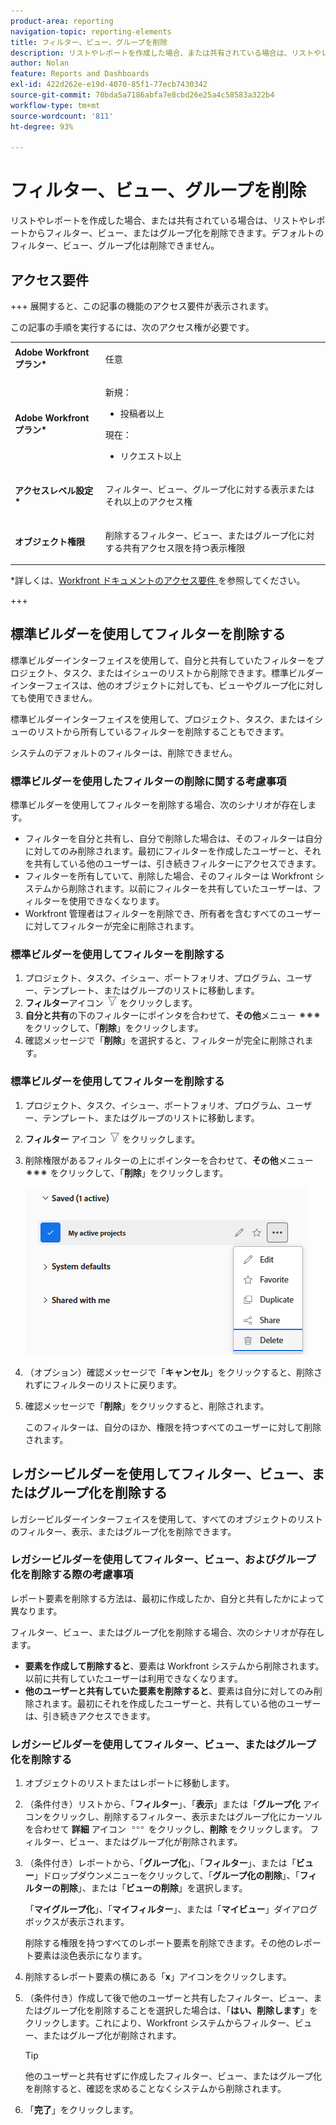```yaml
---
product-area: reporting
navigation-topic: reporting-elements
title: フィルター、ビュー、グループを削除
description: リストやレポートを作成した場合、または共有されている場合は、リストやレポートからフィルター、ビュー、またはグループ化を削除できます。デフォルトのフィルター、ビュー、グループ化は削除できません。
author: Nolan
feature: Reports and Dashboards
exl-id: 422d262e-e19d-4070-85f1-77ecb7430342
source-git-commit: 70bda5a7186abfa7e8cbd26e25a4c58583a322b4
workflow-type: tm+mt
source-wordcount: '811'
ht-degree: 93%

---
```


# フィルター、ビュー、グループを削除

<!-- Audited: 11/2024 -->

リストやレポートを作成した場合、または共有されている場合は、リストやレポートからフィルター、ビュー、またはグループ化を削除できます。デフォルトのフィルター、ビュー、グループ化は削除できません。

## アクセス要件

+++ 展開すると、この記事の機能のアクセス要件が表示されます。

この記事の手順を実行するには、次のアクセス権が必要です。

<table style="table-layout:auto"> 
 <col> 
 </col> 
 <col> 
 </col> 
 <tbody> 
  <tr> 
   <td role="rowheader"><strong>Adobe Workfront プラン*</strong></td> 
   <td> <p>任意 </p> </td> 
  </tr> 
  <tr> 
   <td role="rowheader"><strong>Adobe Workfront プラン*</strong></td> 
   <td> 
      <p>新規：</p>
         <ul>
         <li><p>投稿者以上</p></li>
         </ul>
      <p>現在：</p>
         <ul>
         <li><p>リクエスト以上</p></li>
         </ul>
   </td>
  </tr> 
  <tr> 
   <td role="rowheader"><strong>アクセスレベル設定*</strong></td> 
   <td><p>フィルター、ビュー、グループ化に対する表示またはそれ以上のアクセス権</p></td> 
  </tr> 
  <tr> 
   <td role="rowheader"><strong>オブジェクト権限</strong></td> 
   <td><p>削除するフィルター、ビュー、またはグループ化に対する共有アクセス限を持つ表示権限</p>
   </td> 
  </tr> 
 </tbody> 
</table>

*詳しくは、[Workfront ドキュメントのアクセス要件 ](/help/quicksilver/administration-and-setup/add-users/access-levels-and-object-permissions/access-level-requirements-in-documentation.md) を参照してください。

+++

## 標準ビルダーを使用してフィルターを削除する

標準ビルダーインターフェイスを使用して、自分と共有していたフィルターをプロジェクト、タスク、またはイシューのリストから削除できます。標準ビルダーインターフェイスは、他のオブジェクトに対しても、ビューやグループ化に対しても使用できません。

標準ビルダーインターフェイスを使用して、プロジェクト、タスク、またはイシューのリストから所有しているフィルターを削除することもできます。

システムのデフォルトのフィルターは、削除できません。

### 標準ビルダーを使用したフィルターの削除に関する考慮事項

標準ビルダーを使用してフィルターを削除する場合、次のシナリオが存在します。

* フィルターを自分と共有し、自分で削除した場合は、そのフィルターは自分に対してのみ削除されます。最初にフィルターを作成したユーザーと、それを共有している他のユーザーは、引き続きフィルターにアクセスできます。
* フィルターを所有していて、削除した場合、そのフィルターは Workfront システムから削除されます。以前にフィルターを共有していたユーザーは、フィルターを使用できなくなります。
* Workfront 管理者はフィルターを削除でき、所有者を含むすべてのユーザーに対してフィルターが完全に削除されます。

### 標準ビルダーを使用してフィルターを削除する

1. プロジェクト、タスク、イシュー、ポートフォリオ、プログラム、ユーザー、テンプレート、またはグループのリストに移動します。
1. **フィルター**&#x200B;アイコン ![フィルターアイコン](assets/filter-nwepng.png) をクリックします。
1. **自分と共有**&#x200B;の下のフィルターにポインタを合わせて、**その他**&#x200B;メニュー ![その他アイコン](assets/more-icon-spectrum.png) をクリックして、「**削除**」をクリックします。
1. 確認メッセージで「**削除**」を選択すると、フィルターが完全に削除されます。

### 標準ビルダーを使用してフィルターを削除する

1. プロジェクト、タスク、イシュー、ポートフォリオ、プログラム、ユーザー、テンプレート、またはグループのリストに移動します。
1. **フィルター** アイコン ![フィルターアイコン](assets/filter-nwepng.png) をクリックします。
1. 削除権限があるフィルターの上にポインターを合わせて、**その他**&#x200B;メニュー ![その他のアイコン](assets/more-icon-spectrum.png) をクリックして、「**削除**」をクリックします。

   ![フィルターを削除](assets/new-filters-more-menu-options-with-delete.png)

1. （オプション）確認メッセージで「**キャンセル**」をクリックすると、削除されずにフィルターのリストに戻ります。
1. 確認メッセージで「**削除**」をクリックすると、削除されます。

   このフィルターは、自分のほか、権限を持つすべてのユーザーに対して削除されます。

## レガシービルダーを使用してフィルター、ビュー、またはグループ化を削除する

レガシービルダーインターフェイスを使用して、すべてのオブジェクトのリストのフィルター、表示、またはグループ化を削除できます。

### レガシービルダーを使用してフィルター、ビュー、およびグループ化を削除する際の考慮事項

レポート要素を削除する方法は、最初に作成したか、自分と共有したかによって異なります。

フィルター、ビュー、またはグループ化を削除する場合、次のシナリオが存在します。

* **要素を作成して削除すると**、要素は Workfront システムから削除されます。以前に共有していたユーザーは利用できなくなります。
* **他のユーザーと共有していた要素を削除すると**、要素は自分に対してのみ削除されます。最初にそれを作成したユーザーと、共有している他のユーザーは、引き続きアクセスできます。

### レガシービルダーを使用してフィルター、ビュー、またはグループ化を削除する

1. オブジェクトのリストまたはレポートに移動します。
1. （条件付き）リストから、「**フィルター**」、「**表示**」または「**グループ化** アイコンをクリックし、削除するフィルター、表示またはグループ化にカーソルを合わせて **詳細** アイコン ![ 詳細アイコン ](assets/more-icon.png) をクリックし、**削除** をクリックします。 フィルター、ビュー、またはグループ化が削除されます。
1. （条件付き）レポートから、「**グループ化**」、「**フィルター**」、または「**ビュー**」ドロップダウンメニューをクリックして、「**グループ化の削除**」、「**フィルターの削除**」、または「**ビューの削除**」を選択します。

   「**マイグループ化**」、「**マイフィルター**」、または「**マイビュー**」ダイアログボックスが表示されます。

   削除する権限を持つすべてのレポート要素を削除できます。その他のレポート要素は淡色表示になります。

1. 削除するレポート要素の横にある「**x**」アイコンをクリックします。
1. （条件付き）作成して後で他のユーザーと共有したフィルター、ビュー、またはグループ化を削除することを選択した場合は、「**はい、削除します**」をクリックします。これにより、Workfront システムからフィルター、ビュー、またはグループ化が削除されます。

   >[!TIP]
   >
   >他のユーザーと共有せずに作成したフィルター、ビュー、またはグループ化を削除すると、確認を求めることなくシステムから削除されます。

1. 「**完了**」をクリックします。

